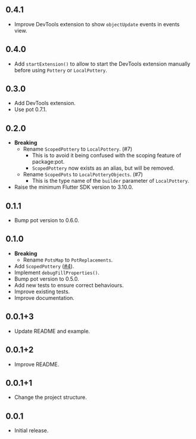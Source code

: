 ## 0.4.1

- Improve DevTools extension to show `objectUpdate` events in events view.

## 0.4.0

- Add `startExtension()` to allow to start the DevTools extension manually
  before using `Pottery` or `LocalPottery`.

## 0.3.0

- Add DevTools extension.
- Use pot 0.7.1.

## 0.2.0

- **Breaking**
    - Rename `ScopedPottery` to `LocalPottery`. (#7)
        - This is to avoid it being confused with the scoping feature of package:pot.
        - `ScopedPottery` now exists as an alias, but will be removed.
    - Rename `ScopedPots` to `LocalPotteryObjects`. (#7)
        - This is the type name of the `builder` parameter of `LocalPottery`.
- Raise the minimum Flutter SDK version to 3.10.0.

## 0.1.1

- Bump pot version to 0.6.0.

## 0.1.0

- **Breaking**
    - Rename `PotsMap` to `PotReplacements`.
- Add `ScopedPottery` ([#4]).
- Implement `debugFillProperties()`.
- Bump pot version to 0.5.0.
- Add new tests to ensure correct behaviours.
- Improve existing tests.
- Improve documentation.

## 0.0.1+3

- Update README and example.

## 0.0.1+2

- Improve README.

## 0.0.1+1

- Change the project structure.

## 0.0.1

- Initial release.

[#4]: https://github.com/kaboc/pot/pull/4
[#7]: https://github.com/kaboc/pot/pull/7
